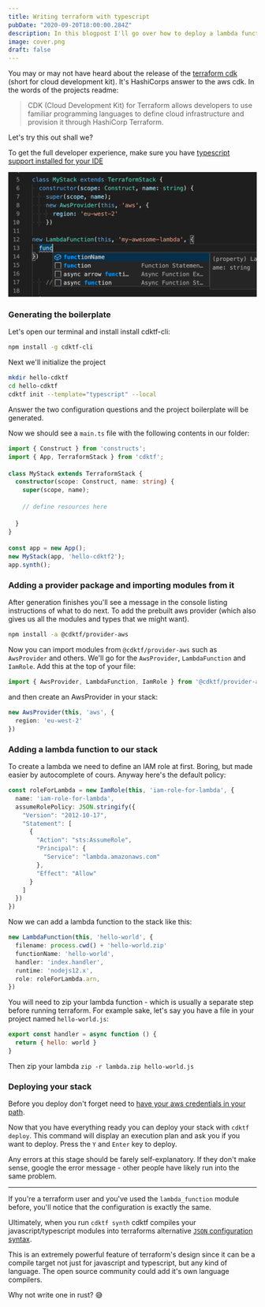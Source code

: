 ```yaml
---
title: Writing terraform with typescript
pubDate: "2020-09-20T18:00:00.284Z"
description: In this blogpost I'll go over how to deploy a lambda function with the terraform new cdk.
image: cover.png
draft: false
---
```


You may or may not have heard about the release of the [terraform cdk](https://github.com/hashicorp/terraform-cdk) (short for cloud development kit). It's HashiCorps answer to the aws cdk. In the words of the projects readme:

> CDK (Cloud Development Kit) for Terraform allows developers to use familiar programming languages to define cloud infrastructure and provision it through HashiCorp Terraform.

Let's try this out shall we?

To get the full developer experience, make sure you have [typescript support installed for your IDE](https://github.com/Microsoft/TypeScript/wiki/TypeScript-Editor-Support)

![autocomplete-terraform](cover.png)

### Generating the boilerplate

Let's open our terminal and install install cdktf-cli:

```bash
npm install -g cdktf-cli
```

Next we'll initialize the project

```bash
mkdir hello-cdktf
cd hello-cdktf
cdktf init --template="typescript" --local
```

Answer the two configuration questions and the project boilerplate will be generated.


Now we should see a `main.ts` file with the following contents in our folder:

```ts
import { Construct } from 'constructs';
import { App, TerraformStack } from 'cdktf';

class MyStack extends TerraformStack {
  constructor(scope: Construct, name: string) {
    super(scope, name);

    // define resources here

  }
}

const app = new App();
new MyStack(app, 'hello-cdktf2');
app.synth();
```

### Adding a provider package and importing modules from it

After generation finishes you'll see a message in the console listing instructions of what to do next. To add the prebuilt aws provider (which also gives us all the modules and types that we might want).

```bash
npm install -a @cdktf/provider-aws
```

Now you can import modules from `@cdktf/provider-aws` such as `AwsProvider` and others. We'll go for the `AwsProvider`, `LambdaFunction` and `IamRole`. Add this at the top of your file:

```ts
import { AwsProvider, LambdaFunction, IamRole } from '@cdktf/provider-aws';
```

and then create an AwsProvider in your stack:


```ts
new AwsProvider(this, 'aws', {
  region: 'eu-west-2'
})
```

### Adding a lambda function to our stack

To create a lambda we need to define an IAM role at first. Boring, but made easier by autocomplete of cours. Anyway here's the default policy:

```ts
const roleForLambda = new IamRole(this, 'iam-role-for-lambda', {
  name: 'iam-role-for-lambda',
  assumeRolePolicy: JSON.stringify({
    "Version": "2012-10-17",
    "Statement": [
      {
        "Action": "sts:AssumeRole",
        "Principal": {
          "Service": "lambda.amazonaws.com"
        },
        "Effect": "Allow"
      }
    ]
  })
})
```

Now we can add a lambda function to the stack like this:

```typescript
new LambdaFunction(this, 'hello-world', {
  filename: process.cwd() + 'hello-world.zip'
  functionName: 'hello-world',
  handler: 'index.handler',
  runtime: 'nodejs12.x',
  role: roleForLambda.arn,
})
```

You will need to zip your lambda function - which is usually a separate step before running terraform. For example sake, let's say you have a file in your project named `hello-world.js`:

```js
export const handler = async function () {
  return { hello: world }
}
```

Then zip your lambda `zip -r lambda.zip hello-world.js`

### Deploying your stack

Before you deploy don't forget need to [have your aws credentials in your path](https://docs.aws.amazon.com/cli/latest/userguide/cli-configure-files.html).

Now that you have everything ready you can deploy your stack with `cdktf deploy`. This command will display an execution plan and ask you if you want to deploy. Press the `Y` and `Enter` key to deploy.

Any errors at this stage should be farely self-explanatory. If they don't make sense, google the error message - other people have likely run into the same problem.

---

If you're a terraform user and you've used the `lambda_function` module before, you'll notice that the configuration is exactly the same.

Ultimately, when you run `cdktf synth` cdktf compiles your javascript/typescript modules into terraforms alternative [`JSON` configuration syntax](https://www.terraform.io/docs/configuration/syntax-json.html).

This is an extremely powerful feature of terraform's design since it can be a compile target not just for javascript and typescript, but any kind of language. The open source community could add it's own language compilers.

Why not write one in rust? 😅
